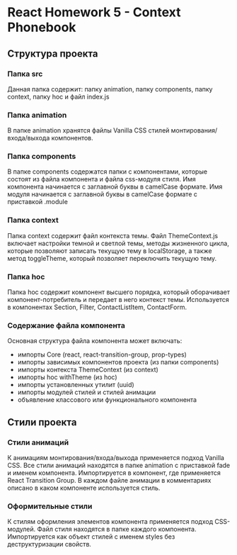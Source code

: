 # React Homework 5 - Context Phonebook

## Структура проекта

### Папка src

Данная папка содержит: папку animation, папку components, папку context, папку hoc и файл index.js

### Папка animation

В папке animation хранятся файлы Vanilla CSS стилей монтирования/входа/выхода компонентов.

### Папка components

В папке components содержатся папки с компонентами, которые состоят из файла компонента и файла
css-модуля стиля. Имя компонента начинается с заглавной буквы в camelCase формате. Имя модуля
начинается с заглавной буквы в camelCase формате с приставкой .module

### Папка context

Папка context содержит файл контекста темы. Файл ThemeContext.js включает настройки темной и светлой темы, методы жизненного цикла, 
которые позволяют записать текущую тему в localStorage, а также метод toggleTheme, который позволяет переключить текущую тему.

### Папка hoc

Папка hoc содержит компонент высшего порядка, который оборачивает компонент-потребитель и передает в него контекст темы. Используется в компонентах Section, Filter, ContactListItem, ContactForm.

### Содержание файла компонента

Основная структура файла компонента может включать:

- импорты Core (react, react-transition-group, prop-types)
- импорты зависимых компонентов проекта (из папки components)
- импорты контекста ThemeContext (из context)
- импорты hoc withTheme (из hoc)
- импорты установленных утилит (uuid)
- импорты модулей стилей и стилей анимации
- объявление классового или функционального компонента

## Стили проекта

### Стили анимаций

К анимациям монтирования/входа/выхода применяется подход Vanilla CSS. Все стили анимаций находятся в
папке animation с приставкой fade и именем компонента. Импортируется в компонент, где применяется
React Transition Group. В каждом файле анимации в комментариях описано в каком компоненте
используется стиль.

### Оформительные стили

К стилям оформления элементов компонента применяется подход CSS-модулей. Файл стиля находятся в
папке каждого компонента. Импортируется как объект стилей с именем styles без деструктуризации
свойств.
